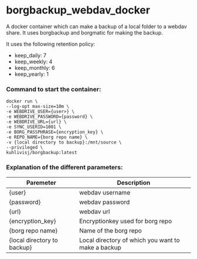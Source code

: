 # borgbackup_webdav_docker

A docker container which can make a backup of a local folder to a webdav share.
It uses borgbackup and borgmatic for making the backup. 

It uses the following retention policy:
- keep_daily: 7
- keep_weekly: 4
- keep_monthly: 6
- keep_yearly: 1

### Command to start the container:
```
docker run \
--log-opt max-size=10m \
-e WEBDRIVE_USER={user>} \
-e WEBDRIVE_PASSWORD={password} \
-e WEBDRIVE_URL={url} \
-e SYNC_USERID=1001 \
-e BORG_PASSPHRASE={encryption_key} \
-e REPO_NAME={borg repo name} \
-v {local directory to backup}:/mnt/source \
--privileged \
kuhlivisj/borgbackup:latest
```

### Explanation of the different parameters:
| Paremeter | Description   |
| ---       | ---           |
| {user}    | webdav username           |
| {password}    | webdav password           |
| {url}    | webdav url           |
| {encryption_key}    | Encryptionkey used for borg repo           |
| {borg repo name}    | Name of the borg repo           |
| {local directory to backup}    | Local directory of which you want to make a backup           |
